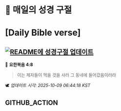 # 🙏 매일의 성경 구절
# [Daily Bible verse]
## [![README에 성경구절 업데이트](https://github.com/DONGSUKA/first_test/actions/workflows/update-readme-bible.yml/badge.svg)](https://github.com/DONGSUKA/first_test/actions/workflows/update-readme-bible.yml)
<!-- START_BIBLE_VERSE -->
📖 **요한복음 4:8**
> 이는 제자들이 먹을 것을 사러 그 동네에 들어갔음이러라

🕊️ _업데이트 시각: 2025-10-09 06:44:18 KST_
  <!-- END_BIBLE_VERSE -->
## GITHUB_ACTION
